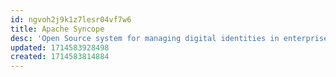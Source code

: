 ```yaml
---
id: ngvoh2j9k1z7lesr04vf7w6
title: Apache Syncope
desc: 'Open Source system for managing digital identities in enterprise environments, implemented in Java EE technology'
updated: 1714583928498
created: 1714583814884
---
```


